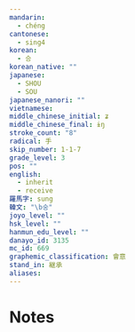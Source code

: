 ```yaml
---
mandarin:
  - chéng
cantonese:
  - sing4
korean:
  - 승
korean_native: ""
japanese:
  - SHOU
  - SOU
japanese_nanori: ""
vietnamese:
middle_chinese_initial: ʑ
middle_chinese_final: ɨŋ
stroke_count: "8"
radical: 手
skip_number: 1-1-7
grade_level: 3
pos: ""
english:
  - inherit
  - receive
羅馬字: sung
韓文: "\b숭"
joyo_level: ""
hsk_level: ""
hanmun_edu_level: ""
danayo_id: 3135
mc_id: 669
graphemic_classification: 會意
stand_in: 継承
aliases:
---
```


# Notes
